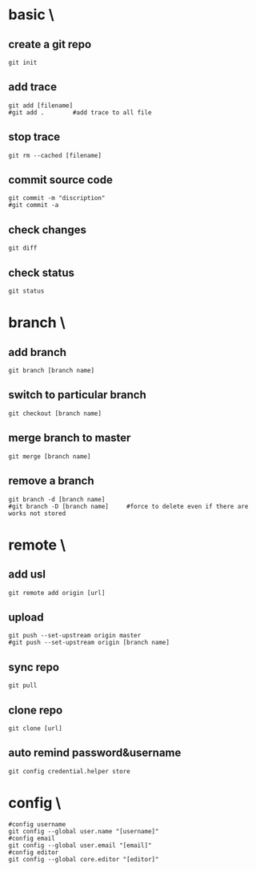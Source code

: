 # basic \
create a git repo
---
```
git init
```

add trace
---
```
git add [filename]
#git add .        #add trace to all file
```

stop trace
---
```
git rm --cached [filename]
```

commit source code
---
```
git commit -m "discription"
#git commit -a
```

check changes
---
```
git diff
```

check status
---
```
git status
```
# branch \
add branch
---
```
git branch [branch name]
```

switch to particular branch
---
```
git checkout [branch name]
```

merge branch to master
---
```
git merge [branch name]
```

remove a branch
---
```
git branch -d [branch name]
#git branch -D [branch name]     #force to delete even if there are works not stored
```

# remote \
add usl
---
```
git remote add origin [url]
```

upload
---
```
git push --set-upstream origin master
#git push --set-upstream origin [branch name]
```

sync repo
---
```
git pull
```

clone repo
---
```
git clone [url]
```

auto remind password&username
---
```
git config credential.helper store
```

# config \
```
#config username
git config --global user.name "[username]"
#config email
git config --global user.email "[email]"
#config editor
git config --global core.editor "[editor]"
```
